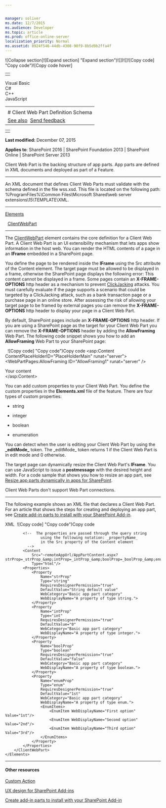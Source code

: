 ```yaml
---


manager: soliver
ms.date: 12/7/2015
ms.audience: Developer
ms.topic: article
ms.prod: office-online-server
localization_priority: Normal
ms.assetid: 8924f546-44db-4308-90f9-8b5d9b2ffa4f
---
```


![Collapse
section]![Expand
section] "Expand section")![]()![])![]![]()![Copy
code] "Copy code")![Copy code
hover]
<table>
<tbody>
<tr class="odd">
<td align="left"></td>
</tr>
</tbody>
</table>

Visual Basic  
C\#  
C++  
JavaScript  

<table>
<tbody>
<tr class="odd">
<td align="left"><span id="runningHeaderText"></span></td>
</tr>
<tr class="even">
<td align="left"># Client Web Part Definition Schema</td>
</tr>
<tr class="odd">
<td align="left"><a href="#seeAlsoToggle">See also</a>  <span id="headfeedbackarea" class="feedbackhead"><a href="javascript:SubmitFeedback(&#39;docthis@Microsoft.com&#39;,&#39;&#39;,&#39;&#39;,&#39;&#39;,&#39;1.0.18082.1225&#39;,&#39;%0\dThank%20you%20for%20your%20feedback.%20The%20developer%20writing%20teams%20use%20your%20feedback%20to%20improve%20documentation.%20While%20we%20are%20reviewing%20your%20feedback,%20we%20may%20send%20you%20e-mail%20to%20ask%20for%20clarification%20or%20feedback%20on%20a%20solution.%20We%20do%20not%20use%20your%20e-mail%20address%20for%20any%20other%20purpose%20and%20we%20delete%20it%20after%20we%20finish%20our%20review.%0\AFor%20further%20information%20about%20the%20privacy%20policies%20of%20Microsoft,%20please%20see%20http://privacy.microsoft.com/en-us/default.aspx.%0\A%0\d&#39;,&#39;Customer%20feedback&#39;);">Send feedback</a></span></td>
</tr>
</tbody>
</table>

<table>
<colgroup>
<col width="100%" />
</colgroup>
<tbody>
<tr class="odd">
<td align="left"></td>
</tr>
</tbody>
</table>

**Last modified:** December 07, 2015

**Applies to**: SharePoint 2016 | SharePoint Foundation 2013 |
SharePoint Online | SharePoint Server 2013

Client Web Part is the backing structure of app parts. App parts are
defined in XML documents and deployed as part of a Feature.


----------------------------------------------------------------------------------------------------------------------------------------------------------------------------------------------------------

An XML document that defines Client Web Parts must validate with the
schema defined in the file wss.xsd. This file is located on the
following path: %ProgramFiles%\\Common Files\\Microsoft Shared\\web
server extensions\\15\\TEMPLATE\\XML.


---------------------------------------------------------------------------------------------------------------------------------------------------------------------------------------------

[Elements](elements-element-custom-action.md)

  [ClientWebPart](customactiongroup-element-custom-action.md)


--------------------------------------------------------------------------------------------------------------------------------------------------------------------------------------------

The [ClientWebPart](customactiongroup-element-custom-action.md) element
contains the core definition for a Client Web Part. A Client Web Part is
an UI extensibility mechanism that lets apps show information in the
host web. You can render the HTML contents of a page in an **IFrame**
embedded in a SharePoint page.

You define the page to be rendered inside the **IFrame** using the Src
attribute of the Content element. The target page must be allowed to be
displayed in a frame, otherwise the SharePoint page displays the
following error: <span class="ui">This content cannot be displayed in a
frame</span>. Some pages contain an **X-FRAME-OPTIONS** http header as a
mechanism to prevent
[ClickJacking](http://blogs.msdn.com/b/ieinternals/archive/2010/03/30/combating-clickjacking-with-x-frame-options.aspx)
attacks. You must carefully evaluate if the page supports a scenario
that could be targeted by a ClickJacking attack, such as a bank
transaction page or a purchase page in an online store. After assessing
the risk of allowing your target page to be framed by external pages you
can remove the **X-FRAME-OPTIONS** http header to display your page in a
Client Web Part.

By default, SharePoint pages include an **X-FRAME-OPTIONS** http header.
If you are using a SharePoint page as the target for your Client Web
Part you can remove the **X-FRAME-OPTIONS** header by adding the
**AllowFraming** Web Part. The following code snippet shows you how to
add an **AllowFraming** Web Part to your SharePoint page:

<span codelanguage="other"></span>
 
<span class="copyCode" onclick="CopyCode(this)"
onkeypress="CopyCode_CheckKey(this, event)"
onmouseover="ChangeCopyCodeIcon(this)"
onmouseout="ChangeCopyCodeIcon(this)" tabindex="0">![Copy
code] "Copy code")Copy code</span>
    <asp:Content ContentPlaceHolderID="PlaceHolderMain" runat="server">
        <WebPartPages:AllowFraming ID="AllowFraming1" runat="server" />
        <div>
            Your content
        </div>
    </asp:Content>

You can add custom properties to your Client Web Part. You define the
custom properties in the **Elements.xml** file of the feature. There are
four types of custom properties:

-   string

-   integer

-   boolean

-   enumeration

You can detect when the user is editing your Client Web Part by using
the **\_editMode\_** token. The <span
class="keyword">\_editMode\_</span> token returns 1 if the Client Web
Part is in edit mode and 0 otherwise.

The target page can dynamically resize the Client Web Part's **IFrame**.
You can use JavaScript to issue a **postmessage** with the desired
height and width. For a code sample that shows you how to resize an app
part, see [Resize app parts dynamically in apps for
SharePoint](http://code.msdn.microsoft.com/officeapps/SharePoint-2013-Resize-app-594acc88).

Client Web Parts don't support Web Part connections.


--------------------------------------------------------------------------------------------------------------------------------------------------------------------------------------------

The following example shows an XML file that declares a Client Web Part.
For an article that shows the steps for creating and deploying an app
part, see [Create add-in parts to install with your SharePoint
Add-in](http://msdn.microsoft.com/library/a2664289-6c56-4cb1-987a-22367fad55eb(Office.15).aspx).

<span codelanguage="xmlLang"></span>
XML 
<span class="copyCode" onclick="CopyCode(this)"
onkeypress="CopyCode_CheckKey(this, event)"
onmouseover="ChangeCopyCodeIcon(this)"
onmouseout="ChangeCopyCodeIcon(this)" tabindex="0">![Copy
code] "Copy code")Copy code</span>
    <?xml version="1.0" encoding="UTF-8"?>
    <Elements xmlns="http://schemas.microsoft.com/sharepoint/">
        <ClientWebPart
            Title="Basic app part"
            Name="Basic app part"
            Description="This is a basic app part with custom properties." >
            
            <!--  The properties are passed through the query string 
                    using the following notation: _propertyName_
                    in the Src property of the Content element  
              -->
            <Content
                Src="~remoteAppUrl/AppPartContent.aspx?strProp=_strProp_&amp;intProp=_intProp_&amp;boolProp=_boolProp_&amp;enumProp=_enumProp_&amp;editmode=_editMode_"
                Type="html"/>
            <Properties>
                <Property
                    Name="strProp"
                    Type="string"
                    RequiresDesignerPermission="true"
                    DefaultValue="String default value"
                    WebCategory="Basic app part category"
                    WebDisplayName="A property of type string.">
                </Property>
                <Property
                    Name="intProp"
                    Type="int"
                    RequiresDesignerPermission="true"
                    DefaultValue="0"
                    WebCategory="Basic app part category"
                    WebDisplayName="A property of type integer.">
                </Property>
                <Property
                    Name="boolProp"
                    Type="boolean"
                    RequiresDesignerPermission="true"
                    DefaultValue="false"
                    WebCategory="Basic app part category"
                    WebDisplayName="A property of type boolean.">
                </Property>
                <Property
                    Name="enumProp"
                    Type="enum"
                    RequiresDesignerPermission="true"
                    DefaultValue="1st"
                    WebCategory="Basic app part category"
                    WebDisplayName="A property of type enum.">
                    <EnumItems>
                        <EnumItem WebDisplayName="First option" Value="1st"/>
                        <EnumItem WebDisplayName="Second option" Value="2nd"/>
                        <EnumItem WebDisplayName="Third option" Value="3rd"/>
                    </EnumItems>
                </Property>
            </Properties>
        </ClientWebPart>
    </Elements>


-------------------------------------------------------------------------------------------------------------------------------------------------------------------------------------------

#### Other resources

[Custom
Action](http://msdn.microsoft.com/library/961f74b3-77c7-4e3d-ba4c-e7a13ed95b5f(Office.15).aspx)

[UX design for SharePoint
Add-ins](http://msdn.microsoft.com/library/d60f409a-b292-4c06-8128-88629091b753(Office.15).aspx)

[Create add-in parts to install with your SharePoint
Add-in](http://msdn.microsoft.com/library/a2664289-6c56-4cb1-987a-22367fad55eb(Office.15).aspx)








